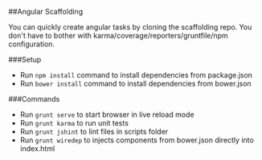 ##Angular Scaffolding

You can quickly create angular tasks by cloning the scaffolding repo. 
You don't have to bother with karma/coverage/reporters/gruntfile/npm configuration.

###Setup
* Run ```npm install``` command to install dependencies from package.json 
* Run ```bower install``` command to install dependencies from bower.json

###Commands
* Run ```grunt serve``` to start browser in live reload mode
* Run ```grunt karma``` to run unit tests
* Run ```grunt jshint``` to lint files in scripts folder
* Run ```grunt wiredep```  to injects components from bower.json directly into index.html 

